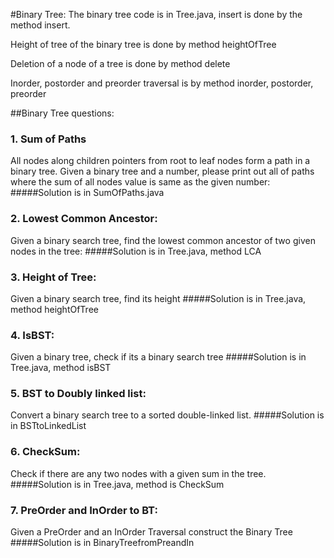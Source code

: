 #Binary Tree:
The binary tree code is in Tree.java, insert is done by the method insert. 

Height of tree of the binary tree is done by method heightOfTree

Deletion of a node of a tree is done by method delete

Inorder, postorder and preorder traversal is by method inorder, postorder, preorder

##Binary Tree questions:
### 1. Sum of Paths
All nodes along children pointers from root to leaf nodes form a path in a binary tree. Given a binary tree and a number, please print out all of paths where the sum of all nodes value is same as the given number: 
#####Solution is in SumOfPaths.java
### 2. Lowest Common Ancestor:
Given a binary search tree, find the lowest common ancestor of two given nodes in the tree: 
#####Solution is in Tree.java, method LCA
### 3. Height of Tree:
Given a binary search tree, find its height
#####Solution is in Tree.java, method heightOfTree
### 4. IsBST:
Given a binary tree, check if its a binary search tree
#####Solution is in Tree.java, method isBST
### 5. BST to Doubly linked list:
Convert a binary search tree to a sorted double-linked list.
#####Solution is in BSTtoLinkedList
### 6. CheckSum:
Check if there are any two nodes with a given sum in the tree.
#####Solution is in Tree.java, method is CheckSum
### 7. PreOrder and InOrder to BT:
Given a PreOrder and an InOrder Traversal construct the Binary Tree
#####Solution is in BinaryTreefromPreandIn
